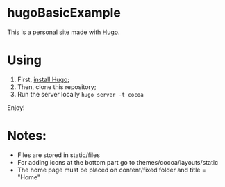 hugoBasicExample
==========

This is a personal site made with [Hugo](http://gohugo.io/).

# Using

1. First, [install Hugo](http://gohugo.io/overview/installing/);
2. Then, clone this repository;
3. Run the server locally <code>hugo server -t cocoa</code>

Enjoy!

# Notes: 
* Files are stored in static/files
* For adding icons at the bottom part go to themes/cocoa/layouts/static
* The home page must be placed on content/fixed folder and title = "Home"
